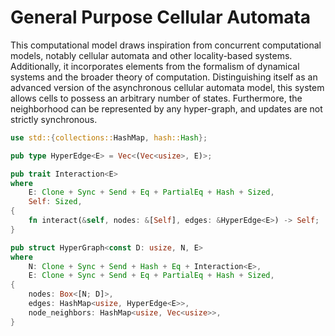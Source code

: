 # General Purpose Cellular Automata

This computational model draws inspiration from concurrent computational models, notably cellular automata and other locality-based systems. Additionally, it incorporates elements from the formalism of dynamical systems and the broader theory of computation. Distinguishing itself as an advanced version of the asynchronous cellular automata model, this system allows cells to possess an arbitrary number of states. Furthermore, the neighborhood can be represented by any hyper-graph, and updates are not strictly synchronous.

```rust
use std::{collections::HashMap, hash::Hash};

pub type HyperEdge<E> = Vec<(Vec<usize>, E)>;

pub trait Interaction<E>
where
    E: Clone + Sync + Send + Eq + PartialEq + Hash + Sized,
    Self: Sized,
{
    fn interact(&self, nodes: &[Self], edges: &HyperEdge<E>) -> Self;
}

pub struct HyperGraph<const D: usize, N, E>
where
    N: Clone + Sync + Send + Hash + Eq + Interaction<E>,
    E: Clone + Sync + Send + Eq + PartialEq + Hash + Sized,
{
    nodes: Box<[N; D]>,
    edges: HashMap<usize, HyperEdge<E>>,
    node_neighbors: HashMap<usize, Vec<usize>>,
}
```
